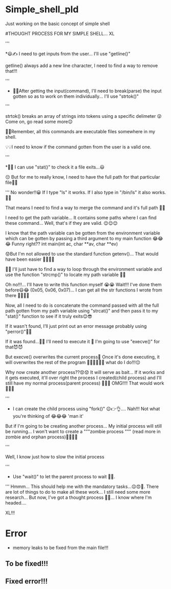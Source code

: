 # Simple_shell_pld
Just working on the basic concept of simple shell

#THOUGHT PROCESS FOR MY SIMPLE SHELL... XL

'''

*😃✍️ I need to get inputs from the user... I'll use "getline()"

getline() always add a new line character, I need to find a way to remove that!!!

'''

* 🥵🥶After getting the input(command), I'll need to break(parse) the input gotten so as to work on them individually... I'll use "strtok()"

'''

strtok() breaks an array of strings into tokens using a specific delimeter 😜
Come on, go read some more😌

🤔🤔Remember, all this commands are executable files somewhere in my shell.

💡💡I need to know if the command gotten from the user is a valid one.

'''

*🙉🙉 I can use "stat()" to check it a file exits...😃 

😔 But for me to really know, I need to have the full path for that particular file🥹😭

'''
No wonder!!😀
If I type "ls" it works. If I also type in "/bin/ls" it also works. 🤔🤔

That means I need to find a way to merge the command and it's full path 🫨🫨

I need to get the path variable... It contains some paths where I can find these command... Well, that's if they are valid.
😌😌😌

I know that the path variable can be gotten from the environment variable which can be gotten by passing a third argument to my main function 😂😂😂
Funny right??
int main(int ac, char **av, char **ev)

😟But I'm not allowed to use the standard function getenv()... That would have been easier 🙆‍♂️🤦‍♂️

🥺🥺
I'll just have to find a way to loop through the environment variable and use the function "strcmp()" to locate my path variable 🤔😃

Oh no!!!... I'll have to write this function myself 😭😭
Wait!!! I've done them before😃😂
(0x05, 0x06, 0x07)... I can get all the str functions I wrote from there 🕺🕺🕺🕺

Now, all I need to do is concatenate the command passed with all the full path gotten from my path variable using "strcat()" and then pass it to my "stat()" function to see if it truly exits😌😎

If it wasn't found, I'll just print out an error message probably using "perror()"🤪😜

If it was found...🥹🥹 I'll need to execute it 🤭
I'm going to use "execve()" for that😈😈

But execve() overwrites the current process🥹
Once it's done executing, it will overwrites the rest of the program 🙆‍♂️🙆‍♂️🙆‍♂️ what do I do!!!😔

Why now create another process??😟😟
It will serve as bait... If it works and it gets executed, it'll over right the process I created(child process) and I'll still have my normal process(parent process) 🙊🙊🙊 OMG!!!! 
That would work🥹🥹🥹

'''

* I can create the child process using "fork()" 😉👉👌.... Nah!!! Not what you're thinking of 😂😂😂  'man it'

But if I'm going to be creating another process... My initial process will still be running... I won't want to create a """zombie process """ (read more in zombie and orphan process)🧟‍♀️🧟‍♂️

'''

Well, I know just how to slow the initial process 

'''

* Use "wait()" to let the parent process to wait 🥹😂. 

'''
Hmmm... This should help me with the mandatory tasks...😌😍🥰. There are lot of things to do to make all these work... I still need some more research... But now, I've got a thought process 🤪🫠... I know where I'm headed....

XL!!!
# Error
* memory leaks to be fixed from the main file!!!
## To be fixed!!!

## Fixed error!!!
